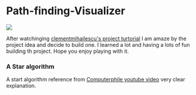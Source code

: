 # Path-finding-Visualizer

![](https://github.com/Conradyen/Path-finding-Visualizer/workflows/Greet%20Everyone/badge.svg)

After watchinging [clementmihailescu's project turtorial](https://github.com/clementmihailescu/Pathfinding-Visualizer) I am amaze by the project idea and decide to build one. I learned a lot and having a lots of fun building th project. Hope you enjoy playing with it.

### A Star algorithm

A start algorithm reference from [Computerphile youtube video](https://youtu.be/ySN5Wnu88nE) very clear explanation.
